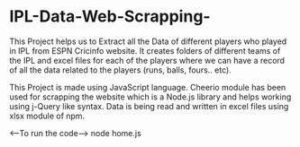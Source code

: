 # IPL-Data-Web-Scrapping-
This Project helps us to Extract all the Data of different players who played in IPL from ESPN Cricinfo website. It creates folders of different teams of the IPL and excel files for each of the players where we can have a record of all the data related to the players (runs, balls, fours.. etc).

This Project is made using JavaScript language. Cheerio module has been used for scrapping the website which is a Node.js library and helps working using j-Query like syntax. Data is being read and written in excel files using xlsx module of npm.

<--To run the code-->
node home.js
